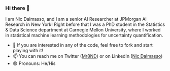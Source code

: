 ### Hi there 👋

<!--
**Mr8ND/Mr8ND** is a ✨ _special_ ✨ repository because its `README.md` (this file) appears on your GitHub profile.

Here are some ideas to get you started:

- 🔭 I’m currently working on ...
- 🌱 I’m currently learning ...
- 👯 I’m looking to collaborate on ...
- 🤔 I’m looking for help with ...
- 💬 Ask me about ...
- 📫 How to reach me: ...
- 😄 Pronouns: ...
- ⚡ Fun fact: ...
-->

I am Nic Dalmasso, and I am a senior AI Researcher at JPMorgan AI Research in New York! Right before that I was a PhD student in the Statistics & Data Science department at Carnegie Mellon University, where I worked in statistical machine learning methodologies for uncertainty quantification.

- 💬 If you are interested in any of the code, feel free to fork and start playing with it!
- 📫 You can reach me on Twitter ([Mr8ND](https://twitter.com/Mr8ND)) or on LinkedIn ([Nic Dalmasso](https://www.linkedin.com/in/nicdalmasso/?locale=en_US))
- 😄 Pronouns: He/His
